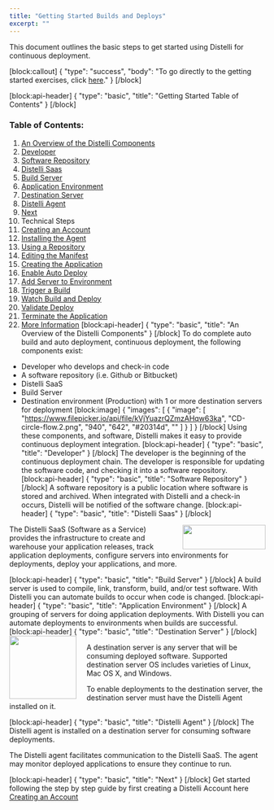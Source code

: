 ```yaml
---
title: "Getting Started Builds and Deploys"
excerpt: ""
---
```

This document outlines the basic steps to get started using Distelli for continuous deployment.

[block:callout]
{
  "type": "success",
  "body": "To go directly to the getting started exercises, click [here](doc:creating-an-account-1)."
}
[/block]

[block:api-header]
{
  "type": "basic",
  "title": "Getting Started Table of Contents"
}
[/block]
### Table of Contents:
1. [An Overview of the Distelli Components](#an-overview-of-the-distelli-components)
  1. [Developer](#developer)
  2. [Software Repository](#software-repository)
  3. [Distelli Saas](#distelli-saas)
  4. [Build Server](#build-server)
  5. [Application Environment](#application-environment)
  6. [Destination Server](#destination-server)
  7. [Distelli Agent](#distelli-agent)
  8. [Next](#next)
2. Technical Steps
  1. [Creating an Account](doc:creating-an-account-1)
  2. [Installing the Agent](doc:installing-the-agent-1) 
  3. [Using a Repository](doc:using-a-repository) 
  4. [Editing the Manifest](doc:editing-the-manifest-1) 
  5. [Creating the Application](doc:creating-the-application) 
  6. [Enable Auto Deploy](doc:enable-auto-deploy) 
  7. [Add Server to Environment](doc:add-server-to-environment) 
  8. [Trigger a Build](doc:trigger-a-build) 
  9. [Watch Build and Deploy](doc:watch-build-and-deploy) 
  10. [Validate Deploy](doc:validate-deploy) 
  11. [Terminate the Application](doc:terminate-the-application) 
  12. [More Information](doc:more-information) 
[block:api-header]
{
  "type": "basic",
  "title": "An Overview of the Distelli Components"
}
[/block]
To do complete auto build and auto deployment, continuous deployment, the following components exist:
- Developer who develops and check-in code
- A software repository (i.e. Github or Bitbucket)
- Distelli SaaS
- Build Server
- Destination environment (Production) with 1 or more destination servers for deployment
[block:image]
{
  "images": [
    {
      "image": [
        "https://www.filepicker.io/api/file/kVjYuazrQZmzAHqw63ka",
        "CD-circle-flow.2.png",
        "940",
        "642",
        "#20314d",
        ""
      ]
    }
  ]
}
[/block]
Using these components, and software, Distelli makes it easy to provide continuous deployment integration.
[block:api-header]
{
  "type": "basic",
  "title": "Developer"
}
[/block]
The developer is the beginning of the continuous deployment chain. The developer is responsible for updating the software code, and checking it into a software repository.
[block:api-header]
{
  "type": "basic",
  "title": "Software Repository"
}
[/block]
A software repository is a public location where software is stored and archived. When integrated with Distelli and a check-in occurs, Distelli will be notified of the software change.
[block:api-header]
{
  "type": "basic",
  "title": "Distelli Saas"
}
[/block]
<img style="float: right; margin: 0px 0px 0px 20px;" src="https://www.filepicker.io/api/file/Fq1HGksmT9ekeNeIqqJP" width="163" height="48"> 
 
The Distelli SaaS (Software as a Service) provides the infrastructure to create and warehouse your application releases, track application deployments, configure servers into environments for deployments, deploy your applications, and more.


[block:api-header]
{
  "type": "basic",
  "title": "Build Server"
}
[/block]
A build server is used to compile, link, transform, build, and/or test software. With Distelli you can automate builds to occur when code is changed.
[block:api-header]
{
  "type": "basic",
  "title": "Application Environment"
}
[/block]
A grouping of servers for doing application deployments. With Distelli you can automate deployments to environments when builds are successful.
[block:api-header]
{
  "type": "basic",
  "title": "Destination Server"
}
[/block]
<img style="float: left; margin: 0px 20px 0px 0px;" src="https://www.filepicker.io/api/file/tkpI8nxQz210n9TY8amg" width="132" height="124"> 

A destination server is any server that will be consuming deployed software. Supported destination server OS includes varieties of Linux, Mac OS X, and Windows.

To enable deployments to the destination server, the destination server must have the Distelli Agent installed on it.


[block:api-header]
{
  "type": "basic",
  "title": "Distelli Agent"
}
[/block]
The Distelli agent is installed on a destination server for consuming software deployments.

The Distelli agent facilitates communication to the Distelli SaaS. The agent may monitor deployed applications to ensure they continue to run.


[block:api-header]
{
  "type": "basic",
  "title": "Next"
}
[/block]
Get started following the step by step guide by first creating a Distelli Account here [Creating an Account](doc:creating-an-account-1)